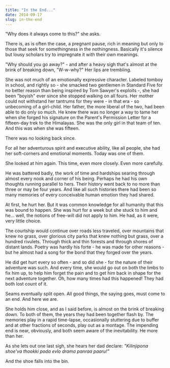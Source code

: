 ```yaml
---
title: "In the End..."
date: 2014-09-17
slug: in-the-end
---
```


"Why does it always come to this?" she asks.

There is, as is often the case, a pregnant pause, rich in meaning but only to those that seek for somethingness in the nothingness. Basically it's silence but lousy scholars try to impregnate it with their own meanings.

"Why should you go away?" - and after a heavy sigh that's almost at the brink of breaking down, "W-w-why?" Her lips are trembling.

<div class="separator"></div>

She was not much of an emotionally expressive character. Labeled tomboy in school, and rightly so - she smacked two gentlemen in Standard Five for no better reason than being inspired by Tom Sawyer's exploits -, she had been "boyish" ever since she stopped walking on all fours. Her mother could not withstand her tantrums for they were - in that era - so unbecoming of a girl-child. Her father, the more liberal of the two, had been able to do only so much. He knew there was no longer a way to tame her when she forged his signature on the Parent's Permission Letter for a fifteen-day trek to the Himalayas. She was the only girl in that team of ten. And this was when she was fifteen.

There was no looking back since.

For all her adventurous spirit and executive ability, like all people, she had her soft-corners and emotional moments. Today was one of them.

She looked at him again. This time, even more closely. Even more carefully.

He was battered badly, the work of time and hardships searing through almost every nook and corner of his being. Perhaps he had his own thoughts running parallel to hers. Their history went back to no more than three or may be four years. And like all such histories there had been so many memories of every conceivable human emotion they had shared.

At first, he hurt her. But it was common knowledge for all humanity that this was bound to happen. She was hurt for a week but she stuck to him and he... well, the notions of free-will did not apply to him. He had, as it were, very little choice.

The courtship would continue over roads less traveled, over mountains that knew no grass, over glorious city parks that knew nothing but grass, over a hundred rivulets. Through thick and thin forests and through shores of distant lands. Poetry was hardly his forte - he was made for other reasons - but he almost had a song for the bond that they forged over the years.

He did get hurt every so often - and so did she - for the nature of their adventure was such. And every time, she would go out on both the limbs to fix him up, to help him forget the pain and to get him back in shape for the next adventure together. Oh, how many times had this happened! They had both lost count of it.

Seams eventually split open. All good things, the saying goes, must come to an end. And here we are.

<div class="separator"></div>

She holds him close, and as I said before, is almost on the brink of breaking down. To both of them, the years they had been together flash by. The memories play in a rapid time-lapse, occasionally stuttering due to buffer and at other fractions of seconds, play out as a montage. The impending end is near, obviously, and both seem aware of the inevitability. He more than her.

As she lets out one last sigh, she hears her dad declare: _"Kilinjipona shoe'va thookki poda evlo drama panraa paaru!"_

And the shoe falls into the bin.
